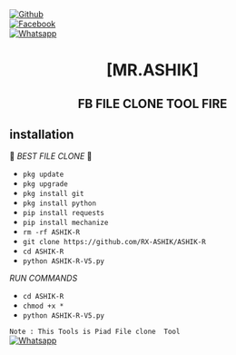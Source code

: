 <b></b> </br> <br>[![Github](https://img.shields.io/badge/Github-Mr.ASHIK-dimgray?style=flat-square&logo=github)](https://github.com/RX-ASHIK)<br> [![Facebook](https://img.shields.io/badge/Facebook-ASHIK-blue?style=flat-square&logo=facebook)](https://www.facebook.com/Imtiaz.ASHIK.07)<br> [![Whatsapp](https://img.shields.io/badge/Whatsapp-ASHIK-deepgreen?style=flat-square&logo=whatsapp)](https://wa.me/+8801935091078)



<h1 align="center"> [MR.ASHIK]</h1>

<h2 align="center">  FB FILE CLONE  TOOL FIRE </h2>


## <b>installation</b>

🔰 _BEST FILE CLONE_ 🔰

- `pkg update`
- `pkg upgrade`
- `pkg install git`
- `pkg install python`
- `pip install requests`
- `pip install mechanize`
- `rm -rf ASHIK-R`
- `git clone https://github.com/RX-ASHIK/ASHIK-R`
- `cd ASHIK-R`
- `python ASHIK-R-V5.py`
     
 _RUN COMMANDS_
- `cd ASHIK-R`
- `chmod +x *`
- `python ASHIK-R-V5.py`

 ```Note : This Tools is Piad File clone  Tool ```</br>
 [![Whatsapp](https://img.shields.io/badge/Whatsapp-ASHIK-deepgreen?style=flat-square&logo=whatsapp)](https://wa.me/+8801935091078)
